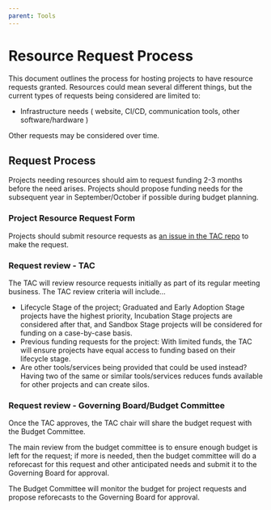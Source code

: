 ```yaml
---
parent: Tools
---
```


# Resource Request Process

This document outlines the process for hosting projects to have resource requests granted. Resources could mean several different things, but the current types of requests being considered are limited to:

* Infrastructure needs ( website, CI/CD, communication tools, other software/hardware )

Other requests may be considered over time.

## Request Process

Projects needing resources should aim to request funding 2-3 months before the need arises. Projects should propose funding needs for the subsequent year in September/October if possible during budget planning.

### Project Resource Request Form

Projects should submit resource requests as [an issue in the TAC repo](https://github.com/lf-energy/tac/issues/new?template=05-resource-request.yml) to make the request.

### Request review - TAC

The TAC will review resource requests initially as part of its regular meeting business. The TAC review criteria will include…

* Lifecycle Stage of the project; Graduated and Early Adoption Stage projects have the highest priority, Incubation Stage projects are considered after that, and Sandbox Stage projects will be considered for funding on a case-by-case basis.
* Previous funding requests for the project: With limited funds, the TAC will ensure projects have equal access to funding based on their lifecycle stage.
* Are other tools/services being provided that could be used instead? Having two of the same or similar tools/services reduces funds available for other projects and can create silos.

### Request review - Governing Board/Budget Committee

Once the TAC approves, the TAC chair will share the budget request with the Budget Committee. 

The main review from the budget committee is to ensure enough budget is left for the request; if more is needed, then the budget committee will do a reforecast for this request and other anticipated needs and submit it to the Governing Board for approval. 

The Budget Committee will monitor the budget for project requests and propose reforecasts to the Governing Board for approval.
